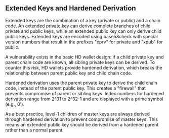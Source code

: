 ## Extended Keys and Hardened Derivation

Extended keys are the combination of a key (private or public) and a chain code. An extended private key can derive complete branches of child private and public keys, while an extended public key can only derive child public keys. Extended keys are encoded using base58check with special version numbers that result in the prefixes "xprv" for private and "xpub" for public.

A vulnerability exists in the basic HD wallet design: if a child private key and parent chain code are known, all sibling private keys can be derived. To counter this risk, HD wallets provide hardened derivation, which breaks the relationship between parent public key and child chain code.

Hardened derivation uses the parent private key to derive the child chain code, instead of the parent public key. This creates a "firewall" that prevents compromise of parent or sibling keys. Index numbers for hardened derivation range from 2^31 to 2^32-1 and are displayed with a prime symbol (e.g., 0').

As a best practice, level-1 children of master keys are always derived through hardened derivation to prevent compromise of master keys. This means an extended public key should be derived from a hardened parent rather than a normal parent.